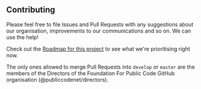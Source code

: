 ## Contributing

Please feel free to file Issues and Pull Requests with any suggestions about our organisation, improvements to our communications and so on. We can use the help!

Check out the [Roadmap for this project](https://github.com/publiccodenet/about/projects/1) to see what we're prioritising right now.

The only ones allowed to merge Pull Requests into `develop` or `master` are the members of the Directors of the Foundation For Public Code GitHub organisation (@publiccodenet/directors).
